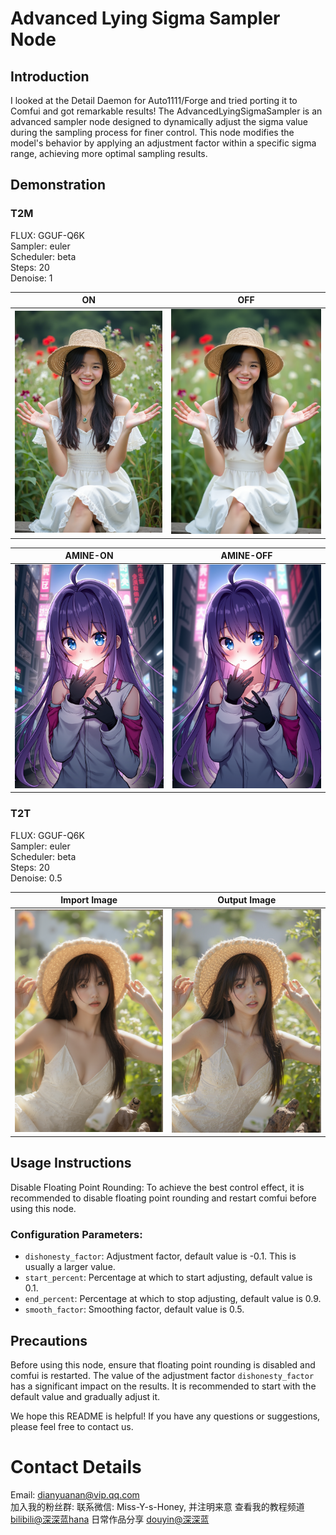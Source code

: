 # Advanced Lying Sigma Sampler Node

## Introduction
I looked at the Detail Daemon for Auto1111/Forge and tried porting it to Comfui and got remarkable results!
The AdvancedLyingSigmaSampler is an advanced sampler node designed to dynamically adjust the sigma value during the sampling process for finer control. This node modifies the model's behavior by applying an adjustment factor within a specific sigma range, achieving more optimal sampling results.

## Demonstration
### T2M
FLUX: GGUF-Q6K  
Sampler: euler  
Scheduler: beta  
Steps: 20  
Denoise: 1  

| ON | OFF |
|---|---|
| <img src="https://github.com/tatookan/comfuinoda-Navyblue/blob/main/demo/NO.png" alt="Sampler Example" width="500"> | <img src="https://github.com/tatookan/comfuinoda-Navyblue/blob/main/demo/OFF.png" alt="Sampler Example" width="500"> |

| AMINE-ON | AMINE-OFF |
|---|---|
| <img src="https://github.com/tatookan/comfuinoda-Navyblue/blob/main/demo/AMINE2-ON_.png" alt="Sampler Example" width="500"> | <img src="https://github.com/tatookan/comfuinoda-Navyblue/blob/main/demo/AMINE2-OFF.png" alt="Sampler Example" width="500"> |

### T2T
FLUX: GGUF-Q6K  
Sampler: euler  
Scheduler: beta  
Steps: 20  
Denoise: 0.5  

| Import Image | Output Image |
|---|---|
| <img src="https://github.com/tatookan/comfuinoda-Navyblue/blob/main/demo/IMAGE.png" alt="Sampler Example" width="500"> | <img src="https://github.com/tatookan/comfuinoda-Navyblue/blob/main/demo/M2M%26NO.png" alt="Sampler Example" width="500"> |

## Usage Instructions
Disable Floating Point Rounding: To achieve the best control effect, it is recommended to disable floating point rounding and restart comfui before using this node.
### Configuration Parameters:
- `dishonesty_factor`: Adjustment factor, default value is -0.1. This is usually a larger value.
- `start_percent`: Percentage at which to start adjusting, default value is 0.1.
- `end_percent`: Percentage at which to stop adjusting, default value is 0.9.
- `smooth_factor`: Smoothing factor, default value is 0.5.

## Precautions
Before using this node, ensure that floating point rounding is disabled and comfui is restarted.
The value of the adjustment factor `dishonesty_factor` has a significant impact on the results. It is recommended to start with the default value and gradually adjust it.

We hope this README is helpful! If you have any questions or suggestions, please feel free to contact us.

# Contact Details
Email: dianyuanan@vip.qq.com  
加入我的粉丝群: 联系微信: Miss-Y-s-Honey, 并注明来意
查看我的教程频道 [bilibili@深深蓝hana](https://space.bilibili.com/618554?spm_id_from=333.1007.0.0)
日常作品分享 [douyin@深深蓝](https://www.douyin.com/user/MS4wLjABAAAAJGu7yCfV3XwKoklBX62bivvat3micLxemdDT0FAmdcGfqbuFS3ItsKWKrBt5Hg16?from_tab_name=)
